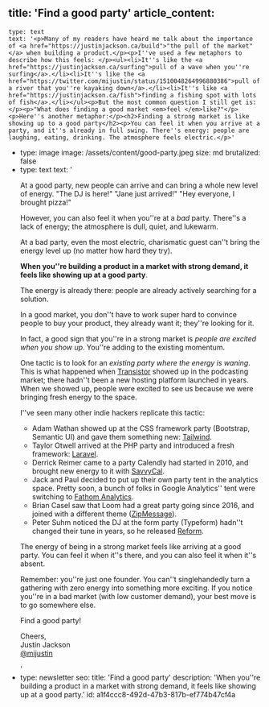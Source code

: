 title: 'Find a good party'
article_content:
  -
    type: text
    text: '<p>Many of my readers have heard me talk about the importance of <a href="https://justinjackson.ca/build">"the pull of the market"</a> when building a product.</p><p>I''ve used a few metaphors to describe how this feels: </p><ul><li>It''s like the <a href="https://justinjackson.ca/surfing">pull of a wave when you''re surfing</a>.</li><li>It''s like the <a href="https://twitter.com/mijustin/status/1510048264996880386">pull of a river that you''re kayaking down</a>.</li><li>It''s like <a href="https://justinjackson.ca/fish">finding a fishing spot with lots of fish</a>.</li></ul><p>But the most common question I still get is:</p><p>"What does finding a good market <em>feel </em>like?"</p><p>Here''s another metaphor:</p><h2>Finding a strong market is like showing up to a good party</h2><p>You can feel it when you arrive at a party, and it''s already in full swing. There''s energy: people are laughing, eating, drinking. The atmosphere feels electric.</p>'
  -
    type: image
    image: /assets/content/good-party.jpeg
    size: md
    brutalized: false
  -
    type: text
    text: '<p>At a good party, new people can arrive and can bring a whole new level of energy. "The DJ is here!" "Jane just arrived!" "Hey everyone, I brought pizza!"</p><p>However, you can also feel it when you''re at a <em>bad</em> party. There''s a lack of energy; the atmosphere is dull, quiet, and lukewarm.</p><p>At a bad party, even the most electric, charismatic guest can''t bring the energy level up (no matter how hard they try).</p><p><strong>When you''re building a product in a market with strong demand, it feels like showing up at a good party</strong>.</p><p>The energy is already there: people are already actively searching for a solution.</p><p>In a good market, you don''t have to work super hard to convince people to buy your product, they already want it; they''re looking for it.</p><p>In fact, a good sign that you''re in a strong market is <em>people are excited when you show up</em>. You''re adding to the existing momentum.</p><p>One tactic is to look for an <em>existing party where the energy is waning</em>. This is what happened when <a href="https://transistor.fm/?via=justin">Transistor</a> showed up in the podcasting market; there hadn''t been a new hosting platform launched in years. When we showed up, people were excited to see us because we were bringing fresh energy to the space.</p><p>I''ve seen many other indie hackers replicate this tactic:</p><ul><li>Adam Wathan showed up at the CSS framework party (Bootstrap, Semantic UI) and gave them something new: <a href="https://tailwindcss.com/">Tailwind</a>.</li><li>Taylor Otwell arrived at the PHP party and introduced a fresh framework: <a href="https://laravel.com/">Laravel</a>.</li><li>Derrick Reimer came to a party Calendly had started in 2010, and brought new energy to it with <a href="https://savvycal.com/?r=justinj">SavvyCal</a>.</li><li>Jack and Paul decided to put up their own party tent in the analytics space. Pretty soon, a bunch of folks in Google Analytics'' tent were switching to <a href="https://usefathom.com/ref/EJPZOB">Fathom Analytics</a>.</li><li>Brian Casel saw that Loom had a great party going since 2016, and joined with a different theme (<a href="https://zipmessage.com/">ZipMessage</a>).</li><li>Peter Suhm noticed the DJ at the form party (Typeform) hadn''t changed their tune in years, so he released <a href="https://www.reform.app/">Reform</a>.</li></ul><p>The energy of being in a strong market feels like arriving at a good party. You can feel it when it''s there, and you can also feel it when it''s absent.</p><p>Remember: you''re just one founder. You can''t singlehandedly turn a gathering with zero energy into something more exciting. If you notice you''re in a bad market (with low customer demand), your best move is to go somewhere else.</p><p>Find a good party!</p><p>Cheers,<br>Justin Jackson<br><a href="https://twitter.com/mijustin">@mijustin</a></p>'
  -
    type: newsletter
seo:
  title: 'Find a good party'
  description: 'When you''re building a product in a market with strong demand, it feels like showing up at a good party.'
id: a1f4ccc8-492d-47b3-817b-ef774b47cf4a
